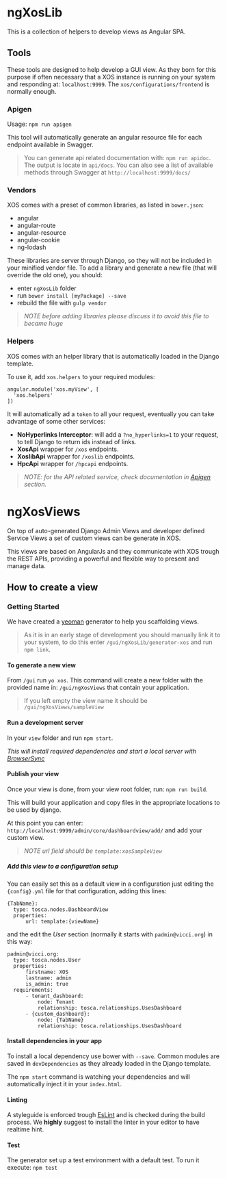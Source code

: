 # ngXosLib

This is a collection of helpers to develop views as Angular SPA.

## Tools

These tools are designed to help develop a GUI view. As they born for this purpose if often necessary that a XOS instance is running on your system and responding at: `localhost:9999`. The `xos/configurations/frontend` is normally enough.

### Apigen

Usage: `npm run apigen`

This tool will automatically generate an angular resource file for each endpoint available in Swagger.

>You can generate api related documentation with: `npm run apidoc`. The output is locate in `api/docs`. You can also see a list of available methods through Swagger at `http://localhost:9999/docs/`

### Vendors

XOS comes with a preset of common libraries, as listed in `bower.json`:
- angular
- angular-route
- angular-resource
- angular-cookie
- ng-lodash

These libraries are server through Django, so they will not be included in your minified vendor file. To add a library and generate a new file (that will override the old one), you should:
- enter `ngXosLib` folder
- run `bower install [myPackage] --save`
- rebuild the file with `gulp vendor`

>_NOTE before adding libraries please discuss it to avoid this file to became huge_

### Helpers

XOS comes with an helper library that is automatically loaded in the Django template.

To use it, add `xos.helpers` to your required modules:

```
angular.module('xos.myView', [
  'xos.helpers'
])
```

It will automatically ad a `token` to all your request, eventually you can take advantage of some other services:

- **NoHyperlinks Interceptor**: will add a `?no_hyperlinks=1` to your request, to tell Django to return ids instead of links.
- **XosApi** wrapper for `/xos` endpoints.
- **XoslibApi** wrapper for `/xoslib` endpoints.
- **HpcApi** wrapper for `/hpcapi` endpoints.

>_NOTE: for the API related service, check documentation in [Apigen](#apigen) section._

# ngXosViews

On top of auto-generated Django Admin Views and developer defined Service Views a set of custom views can be generate in XOS.

This views are based on AngularJs and they communicate with XOS trough the REST APIs, providing a powerful and flexible way to present and manage data.

## How to create a view

### Getting Started

We have created a [yeoman](http://yeoman.io/) generator to help you scaffolding views.

>As it is in an early stage of development you should manually link it to your system, to do this enter `/gui/ngXosLib/generator-xos` and run `npm link`.

#### To generate a new view

From `/gui` run `yo xos`. This command will create a new folder with the provided name in: `/gui/ngXosViews` that contain your application.

>If you left empty the view name it should be `/gui/ngXosViews/sampleView`

#### Run a development server

In your `view` folder and run `npm start`.

_This will install required dependencies and start a local server with [BrowserSync](http://www.browsersync.io/)_

#### Publish your view

Once your view is done, from your view root folder, run: `npm run build`.

This will build your application and copy files in the appropriate locations to be used by django.

At this point you can enter: `http://localhost:9999/admin/core/dashboardview/add/` and add your custom view.

>_NOTE url field should be `template:xosSampleView`_

##### Add this view to a configuration setup

You can easily set this as a default view in a configuration just editing the `{config}.yml` file for that configuration, adding this lines:

```
{TabName}:                                    
  type: tosca.nodes.DashboardView              
  properties:                                  
      url: template:{viewName}     
```

and the edit the _User_ section (normally it starts with `padmin@vicci.org`) in this way:

```
padmin@vicci.org:                                          
  type: tosca.nodes.User                                   
  properties:                                              
      firstname: XOS                                       
      lastname: admin                                      
      is_admin: true                                       
  requirements:                                            
      - tenant_dashboard:                                  
          node: Tenant                                     
          relationship: tosca.relationships.UsesDashboard  
      - {custom_dashboard}:                              
          node: {TabName}                                 
          relationship: tosca.relationships.UsesDashboard  
```

#### Install dependencies in your app

To install a local dependency use bower with `--save`. Common modules are saved in `devDependencies` as they already loaded in the Django template.

The `npm start` command is watching your dependencies and will automatically inject it in your `index.html`.

#### Linting

A styleguide is enforced trough [EsLint](http://eslint.org/) and is checked during the build process. We **highly** suggest to install the linter in your editor to have realtime hint.

#### Test

The generator set up a test environment with a default test.
To run it execute: `npm test`

